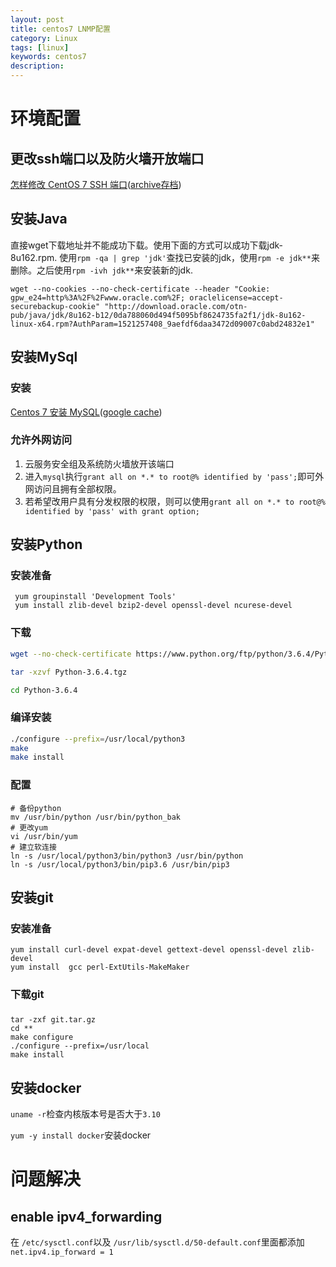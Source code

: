 ```yaml
---
layout: post
title: centos7 LNMP配置
category: Linux
tags: [linux]
keywords: centos7
description:
---
```



# 环境配置

## 更改ssh端口以及防火墙开放端口
[怎样修改 CentOS 7 SSH 端口](https://sebastianblade.com/how-to-modify-ssh-port-in-centos7/)([archive存档](https://web.archive.org/web/20180317035653/https://sebastianblade.com/how-to-modify-ssh-port-in-centos7/))


## 安装Java
直接wget下载地址并不能成功下载。使用下面的方式可以成功下载jdk-8u162.rpm.
使用`rpm -qa | grep 'jdk'`查找已安装的jdk，使用`rpm -e jdk**`来删除。之后使用`rpm -ivh jdk**`来安装新的jdk.

```
wget --no-cookies --no-check-certificate --header "Cookie: gpw_e24=http%3A%2F%2Fwww.oracle.com%2F; oraclelicense=accept-securebackup-cookie" "http://download.oracle.com/otn-pub/java/jdk/8u162-b12/0da788060d494f5095bf8624735fa2f1/jdk-8u162-linux-x64.rpm?AuthParam=1521257408_9aefdf6daa3472d09007c0abd24832e1"
```

## 安装MySql

### 安装

[Centos 7 安装 MySQL](https://www.jianshu.com/p/7cccdaa2d177)([google cache](https://webcache.googleusercontent.com/search?q=cache:E4urk8c-wMYJ:https://www.jianshu.com/p/7cccdaa2d177+&cd=1&hl=zh-CN&ct=clnk&gl=cn))


### 允许外网访问

1. 云服务安全组及系统防火墙放开该端口
2. 进入`mysql`执行`grant all on *.* to root@% identified by 'pass';`即可外网访问且拥有全部权限。
3. 若希望改用户具有分发权限的权限，则可以使用`grant all on *.* to root@% identified by 'pass' with grant option;`


## 安装Python

### 安装准备

```
 yum groupinstall 'Development Tools'
 yum install zlib-devel bzip2-devel openssl-devel ncurese-devel
```

### 下载

```bash
wget --no-check-certificate https://www.python.org/ftp/python/3.6.4/Python-3.6.4.tgz

tar -xzvf Python-3.6.4.tgz

cd Python-3.6.4
```

### 编译安装

```bash
./configure --prefix=/usr/local/python3
make
make install
```

### 配置

```
# 备份python
mv /usr/bin/python /usr/bin/python_bak
# 更改yum
vi /usr/bin/yum
# 建立软连接
ln -s /usr/local/python3/bin/python3 /usr/bin/python
ln -s /usr/local/python3/bin/pip3.6 /usr/bin/pip3
```


## 安装git

### 安装准备

```
yum install curl-devel expat-devel gettext-devel openssl-devel zlib-devel
yum install  gcc perl-ExtUtils-MakeMaker
``` 

### 下载git

###

```
tar -zxf git.tar.gz
cd **
make configure
./configure --prefix=/usr/local
make install
```


## 安装docker
`uname -r`检查内核版本号是否大于`3.10`

`yum -y install docker`安装docker

# 问题解决

## enable ipv4_forwarding
在 `/etc/sysctl.conf`以及 `/usr/lib/sysctl.d/50-default.conf`里面都添加`net.ipv4.ip_forward = 1 `